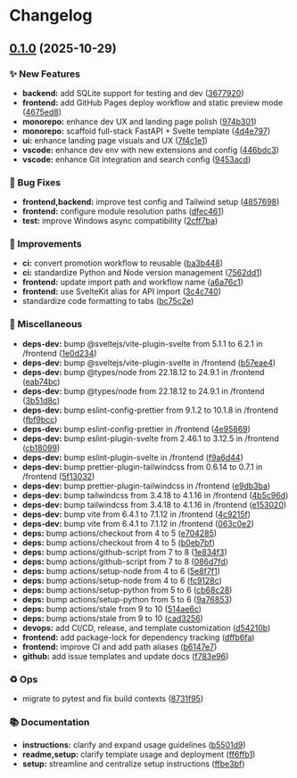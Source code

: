 # Changelog

## [0.1.0](https://github.com/nokodo-labs/monorepo-template/compare/v0.0.1...v0.1.0) (2025-10-29)


### ✨ New Features

* **backend:** add SQLite support for testing and dev ([3677920](https://github.com/nokodo-labs/monorepo-template/commit/3677920f122f061a4123eb506c5ad05d546c061d))
* **frontend:** add GitHub Pages deploy workflow and static preview mode ([4675ed8](https://github.com/nokodo-labs/monorepo-template/commit/4675ed8213026212e71497522942ba2538df22cf))
* **monorepo:** enhance dev UX and landing page polish ([974b301](https://github.com/nokodo-labs/monorepo-template/commit/974b301c2f4625a4c41cd48c5e4145483d9da0ef))
* **monorepo:** scaffold full-stack FastAPI + Svelte template ([4d4e797](https://github.com/nokodo-labs/monorepo-template/commit/4d4e7977f46c9fc42ccedbec9c38bc3f795f8e99))
* **ui:** enhance landing page visuals and UX ([7f4c1e1](https://github.com/nokodo-labs/monorepo-template/commit/7f4c1e17c5880225a1b9817454d7feabfd8299a1))
* **vscode:** enhance dev env with new extensions and config ([446bdc3](https://github.com/nokodo-labs/monorepo-template/commit/446bdc3c321446ddb180a35dec0de0af53f75d95))
* **vscode:** enhance Git integration and search config ([9453acd](https://github.com/nokodo-labs/monorepo-template/commit/9453acd6141e7b91bccfc4a305e8792e577d4d1d))


### 🐛 Bug Fixes

* **frontend,backend:** improve test config and Tailwind setup ([4857698](https://github.com/nokodo-labs/monorepo-template/commit/48576987eda33133431fb00df8c51978a26df111))
* **frontend:** configure module resolution paths ([dfec461](https://github.com/nokodo-labs/monorepo-template/commit/dfec461c137deea348a8085754461909fbc4746c))
* **test:** improve Windows async compatibility ([2cff7ba](https://github.com/nokodo-labs/monorepo-template/commit/2cff7ba104eb334e5649d64f5830825df25363fa))


### 🔧 Improvements

* **ci:** convert promotion workflow to reusable ([ba3b448](https://github.com/nokodo-labs/monorepo-template/commit/ba3b448d248586b32661f92bca3e0239641c59de))
* **ci:** standardize Python and Node version management ([7562dd1](https://github.com/nokodo-labs/monorepo-template/commit/7562dd1bcc1d28befb81f1219446718bfa50189c))
* **frontend:** update import path and workflow name ([a6a76c1](https://github.com/nokodo-labs/monorepo-template/commit/a6a76c18cd311b828624ee95fd41980b813e0c40))
* **frontend:** use SvelteKit alias for API import ([3c4c740](https://github.com/nokodo-labs/monorepo-template/commit/3c4c74050ac55892152016a33485129f9323e0bd))
* standardize code formatting to tabs ([bc75c2e](https://github.com/nokodo-labs/monorepo-template/commit/bc75c2ebb533ec3be49d4fc3408891fb23cfae73))


### 🧹 Miscellaneous

* **deps-dev:** bump @sveltejs/vite-plugin-svelte from 5.1.1 to 6.2.1 in /frontend ([1e0d234](https://github.com/nokodo-labs/monorepo-template/commit/1e0d23419957d69a47769922cc501fe27cc80b85))
* **deps-dev:** bump @sveltejs/vite-plugin-svelte in /frontend ([b57eae4](https://github.com/nokodo-labs/monorepo-template/commit/b57eae4ec81a3699e55076f3e9aa9d94d0ce2d55))
* **deps-dev:** bump @types/node from 22.18.12 to 24.9.1 in /frontend ([eab74bc](https://github.com/nokodo-labs/monorepo-template/commit/eab74bc10102f958fbaf1a9138c554acb22c56e9))
* **deps-dev:** bump @types/node from 22.18.12 to 24.9.1 in /frontend ([3b51d8c](https://github.com/nokodo-labs/monorepo-template/commit/3b51d8c1b5e2e506d45b0ed0dfad1819367e12f4))
* **deps-dev:** bump eslint-config-prettier from 9.1.2 to 10.1.8 in /frontend ([fbf9bcc](https://github.com/nokodo-labs/monorepo-template/commit/fbf9bcc5e7d5ce320fd041d09342bf164d569d91))
* **deps-dev:** bump eslint-config-prettier in /frontend ([4e95869](https://github.com/nokodo-labs/monorepo-template/commit/4e95869a6a3c05bde04526950c554dc2a1d520d1))
* **deps-dev:** bump eslint-plugin-svelte from 2.46.1 to 3.12.5 in /frontend ([cb18099](https://github.com/nokodo-labs/monorepo-template/commit/cb18099fec4d92e519b459ef6423ddde480cdaa1))
* **deps-dev:** bump eslint-plugin-svelte in /frontend ([f9a6d44](https://github.com/nokodo-labs/monorepo-template/commit/f9a6d44530c1a7fb70c5ea19f819e7e9a8e35e1e))
* **deps-dev:** bump prettier-plugin-tailwindcss from 0.6.14 to 0.7.1 in /frontend ([5f13032](https://github.com/nokodo-labs/monorepo-template/commit/5f130322b8d8832d3bc9052ed45f0aca5db7dfe6))
* **deps-dev:** bump prettier-plugin-tailwindcss in /frontend ([e9db3ba](https://github.com/nokodo-labs/monorepo-template/commit/e9db3ba67866377627d63375fa2981ab90596243))
* **deps-dev:** bump tailwindcss from 3.4.18 to 4.1.16 in /frontend ([4b5c96d](https://github.com/nokodo-labs/monorepo-template/commit/4b5c96de2ecbf869cbce8f14cf9de80f0e6915c9))
* **deps-dev:** bump tailwindcss from 3.4.18 to 4.1.16 in /frontend ([e153020](https://github.com/nokodo-labs/monorepo-template/commit/e15302092cba819dc070ca09db2ea9400f831640))
* **deps-dev:** bump vite from 6.4.1 to 7.1.12 in /frontend ([4c9215f](https://github.com/nokodo-labs/monorepo-template/commit/4c9215fa2f25042b28129d1603eee5962b6fd72d))
* **deps-dev:** bump vite from 6.4.1 to 7.1.12 in /frontend ([063c0e2](https://github.com/nokodo-labs/monorepo-template/commit/063c0e29be5cd67ed3e61a2385169f59ee5c5b7b))
* **deps:** bump actions/checkout from 4 to 5 ([e704285](https://github.com/nokodo-labs/monorepo-template/commit/e7042850ca125fe573797163a796ad0925ff8e2a))
* **deps:** bump actions/checkout from 4 to 5 ([b0eb7bf](https://github.com/nokodo-labs/monorepo-template/commit/b0eb7bfc84fa9d689f33dfdd53abaccb5d5af5da))
* **deps:** bump actions/github-script from 7 to 8 ([1e834f3](https://github.com/nokodo-labs/monorepo-template/commit/1e834f39d47d4c0546fb88cb2f4c6c8442c663f4))
* **deps:** bump actions/github-script from 7 to 8 ([086d7fd](https://github.com/nokodo-labs/monorepo-template/commit/086d7fdad4e65b68572fa1cf59b9a31b6eb5acc9))
* **deps:** bump actions/setup-node from 4 to 6 ([5e8f7f1](https://github.com/nokodo-labs/monorepo-template/commit/5e8f7f15421bdf59ec43e09a0ab184c29b95960c))
* **deps:** bump actions/setup-node from 4 to 6 ([fc9128c](https://github.com/nokodo-labs/monorepo-template/commit/fc9128c6e72b53e605b0d9d93891b0b397c72ab9))
* **deps:** bump actions/setup-python from 5 to 6 ([cb68c28](https://github.com/nokodo-labs/monorepo-template/commit/cb68c28b1e7e2be7901b3021893c14cc1cbc4f80))
* **deps:** bump actions/setup-python from 5 to 6 ([9a76853](https://github.com/nokodo-labs/monorepo-template/commit/9a7685389a2a751242bce7f658d0ea6001723d9a))
* **deps:** bump actions/stale from 9 to 10 ([514ae6c](https://github.com/nokodo-labs/monorepo-template/commit/514ae6c71ade35ffe7ec328984812b60159ee887))
* **deps:** bump actions/stale from 9 to 10 ([cad3256](https://github.com/nokodo-labs/monorepo-template/commit/cad32563b898d2aeb142f95e3837ee1eca3d74f5))
* **devops:** add CI/CD, release, and template customization ([d54210b](https://github.com/nokodo-labs/monorepo-template/commit/d54210b95aec48a45b02f3e6f32c9fbcbbfd8d8d))
* **frontend:** add package-lock for dependency tracking ([dffb6fa](https://github.com/nokodo-labs/monorepo-template/commit/dffb6fae15141dba3d70c2ef64b340bd52f005df))
* **frontend:** improve CI and add path aliases ([b6147e7](https://github.com/nokodo-labs/monorepo-template/commit/b6147e7e9d8e30534730e2d5646cd03c5061e013))
* **github:** add issue templates and update docs ([f783e96](https://github.com/nokodo-labs/monorepo-template/commit/f783e960c40ed7b3439c87f48f4f6a568d2f283e))


### ♻️ Ops

* migrate to pytest and fix build contexts ([8731f95](https://github.com/nokodo-labs/monorepo-template/commit/8731f9547d7d3815b855e1b3a32ab8146e8f65b9))


### 📚 Documentation

* **instructions:** clarify and expand usage guidelines ([b5501d9](https://github.com/nokodo-labs/monorepo-template/commit/b5501d929a023fe830def832fd461e8dd2f9fb70))
* **readme,setup:** clarify template usage and deployment ([ff6ffb1](https://github.com/nokodo-labs/monorepo-template/commit/ff6ffb18ecac660496f334496fe3408e127d2b73))
* **setup:** streamline and centralize setup instructions ([ffbe3bf](https://github.com/nokodo-labs/monorepo-template/commit/ffbe3bfce7ac76687ae5fa611ec1006ef3685b9f))
